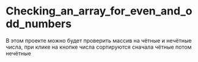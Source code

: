 # Checking_an_array_for_even_and_odd_numbers
В этом проекте можно будет проверить массив на чётные и нечётные числа, при клике на кнопке числа сортируются сначала чётные потом нечётные
